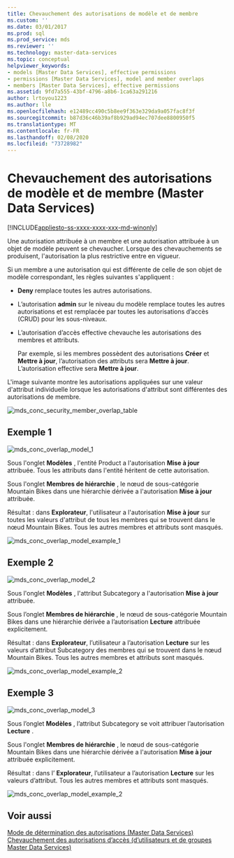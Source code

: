 ```yaml
---
title: Chevauchement des autorisations de modèle et de membre
ms.custom: ''
ms.date: 03/01/2017
ms.prod: sql
ms.prod_service: mds
ms.reviewer: ''
ms.technology: master-data-services
ms.topic: conceptual
helpviewer_keywords:
- models [Master Data Services], effective permissions
- permissions [Master Data Services], model and member overlaps
- members [Master Data Services], effective permissions
ms.assetid: 9fd7a555-43bf-4796-a8b6-1ca63a291216
author: lrtoyou1223
ms.author: lle
ms.openlocfilehash: e12489cc490c5b8ee9f363e329da9a057fac8f3f
ms.sourcegitcommit: b87d36c46b39af8b929ad94ec707dee8800950f5
ms.translationtype: MT
ms.contentlocale: fr-FR
ms.lasthandoff: 02/08/2020
ms.locfileid: "73728982"
---
```

# <a name="overlapping-model-and-member-permissions-master-data-services"></a>Chevauchement des autorisations de modèle et de membre (Master Data Services)

[!INCLUDE[appliesto-ss-xxxx-xxxx-xxx-md-winonly](../includes/appliesto-ss-xxxx-xxxx-xxx-md-winonly.md)]

  Une autorisation attribuée à un membre et une autorisation attribuée à un objet de modèle peuvent se chevaucher. Lorsque des chevauchements se produisent, l'autorisation la plus restrictive entre en vigueur.  
  
 Si un membre a une autorisation qui est différente de celle de son objet de modèle correspondant, les règles suivantes s'appliquent :  
  
-   **Deny** remplace toutes les autres autorisations.  
  
-   L’autorisation **admin** sur le niveau du modèle remplace toutes les autres autorisations et est remplacée par toutes les autorisations d’accès (CRUD) pour les sous-niveaux.  
  
-   L’autorisation d’accès effective chevauche les autorisations des membres et attributs.  
  
     Par exemple, si les membres possèdent des autorisations **Créer** et **Mettre à jour**, l’autorisation des attributs sera **Mettre à jour**. L’autorisation effective sera **Mettre à jour**.  
  
 L'image suivante montre les autorisations appliquées sur une valeur d'attribut individuelle lorsque les autorisations d'attribut sont différentes des autorisations de membre.  
  
 ![mds_conc_security_member_overlap_table](../master-data-services/media/mds-conc-security-member-overlap-table.gif "mds_conc_security_member_overlap_table")  
  
## <a name="example-1"></a>Exemple 1  
 ![mds_conc_overlap_model_1](../master-data-services/media/mds-conc-overlap-model-1.gif "mds_conc_overlap_model_1")  
  
 Sous l'onglet **Modèles** , l'entité Product a l'autorisation **Mise à jour** attribuée. Tous les attributs dans l'entité héritent de cette autorisation.  
  
 Sous l'onglet **Membres de hiérarchie** , le nœud de sous-catégorie Mountain Bikes dans une hiérarchie dérivée a l'autorisation **Mise à jour** attribuée.  
  
 Résultat : dans **Explorateur**, l'utilisateur a l'autorisation **Mise à jour** sur toutes les valeurs d'attribut de tous les membres qui se trouvent dans le nœud Mountain Bikes. Tous les autres membres et attributs sont masqués.  
  
 ![mds_conc_overlap_model_example_1](../master-data-services/media/mds-conc-overlap-model-example-1.gif "mds_conc_overlap_model_example_1")  
  
## <a name="example-2"></a>Exemple 2  
 ![mds_conc_overlap_model_2](../master-data-services/media/mds-conc-overlap-model-2.gif "mds_conc_overlap_model_2")  
  
 Sous l'onglet **Modèles** , l'attribut Subcategory a l'autorisation **Mise à jour** attribuée.  
  
 Sous l’onglet **Membres de hiérarchie** , le nœud de sous-catégorie Mountain Bikes dans une hiérarchie dérivée a l’autorisation **Lecture** attribuée explicitement.  
  
 Résultat : dans **Explorateur**, l’utilisateur a l’autorisation **Lecture** sur les valeurs d’attribut Subcategory des membres qui se trouvent dans le nœud Mountain Bikes. Tous les autres membres et attributs sont masqués.  
  
 ![mds_conc_overlap_model_example_2](../master-data-services/media/mds-conc-overlap-model-example-2.gif "mds_conc_overlap_model_example_2")  
  
## <a name="example-3"></a>Exemple 3  
 ![mds_conc_overlap_model_3](../master-data-services/media/mds-conc-overlap-model-3.gif "mds_conc_overlap_model_3")  
  
 Sous l’onglet **Modèles** , l’attribut Subcategory se voit attribuer l’autorisation **Lecture** .  
  
 Sous l'onglet **Membres de hiérarchie** , le nœud de sous-catégorie Mountain Bikes dans une hiérarchie dérivée a l'autorisation **Mise à jour** attribuée explicitement.  
  
 Résultat : dans l’ **Explorateur**, l’utilisateur a l’autorisation **Lecture** sur les valeurs d’attribut. Tous les autres membres et attributs sont masqués.  
  
 ![mds_conc_overlap_model_example_2](../master-data-services/media/mds-conc-overlap-model-example-2.gif "mds_conc_overlap_model_example_2")  
  
## <a name="see-also"></a>Voir aussi  
 [Mode de détermination des autorisations &#40;Master Data Services&#41;](../master-data-services/how-permissions-are-determined-master-data-services.md)   
 [Chevauchement des autorisations d’accès &#40;d’utilisateurs et de groupes Master Data Services&#41;](../master-data-services/overlapping-user-and-group-permissions-master-data-services.md)  
  
  
